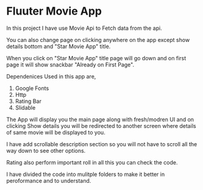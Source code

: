 # Fluuter Movie App

In this project I have use Movie Api to Fetch data from the api.

You can also change page on clicking anywhere on the app except show details bottom and "Star Movie App" title.

When you click on "Star Movie App" title page will go down and on first page it will show snackbar "Already on First Page".

Dependenices Used in this app are,
1. Google Fonts
2. Http 
3. Rating Bar
4. Slidable 

The App will display you the main page along with fresh/modren UI and on clicking Show details you will be redirected to another screen where details of same movie 
will be displayed to you.

I have add scrollable description section so you will not have to scroll all the way down to see other options.

Rating also perform important roll in all this you can check the code.

I have divided the code into mulitple folders to make it better in peroformance and to understand. 

